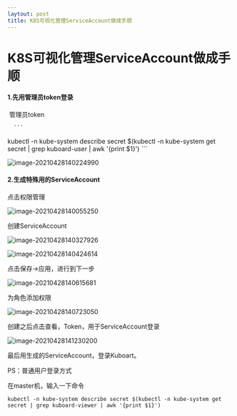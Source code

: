 ```yaml
---
laytout: post
title: K8S可视化管理ServiceAccount做成手顺
---
```

# K8S可视化管理ServiceAccount做成手顺

#### 1.先用管理员token登录

​     管理员token

      ```
kubectl -n kube-system describe secret $(kubectl -n kube-system get secret | grep kuboard-user | awk '{print $1}')
      ```

![image-20210428140224990](/docs/images/Kuboard/image-20210428140224990.png)

#### 2.生成特殊用的ServiceAccount

点击权限管理

![image-20210428140055250](/docs/images/Kuboard/image-20210428140055250.png)

创建ServiceAccount

![image-20210428140327926](/docs/images/Kuboard/image-20210428140327926.png)

![image-20210428140424614](/docs/images/Kuboard/image-20210428140424614.png)

点击保存->应用，进行到下一步

![image-20210428140615681](/docs/images/Kuboard/image-20210428140615681.png)

为角色添加权限

![image-20210428140723050](/docs/images/Kuboard/image-20210428140723050.png)

创建之后点击查看，Token，用于ServiceAccount登录

![image-20210428141230200](/docs/images/Kuboard/image-20210428141230200.png)

最后用生成的ServiceAccount，登录Kuboart。



PS：普通用户登录方式

在master机，输入一下命令

```
kubectl -n kube-system describe secret $(kubectl -n kube-system get secret | grep kuboard-viewer | awk '{print $1}')
```

